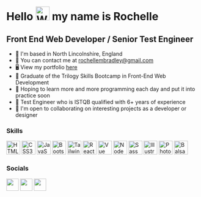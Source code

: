 <h1> Hello <img src="https://user-images.githubusercontent.com/18350557/176309783-0785949b-9127-417c-8b55-ab5a4333674e.gif" width="36" height="36" alt="Waving Hand" /> my name is Rochelle</h1>

## Front End Web Developer / Senior Test Engineer

* 📍  I'm based in North Lincolnshire, England
* 📧  You can contact me at [rochellembradley@gmail.com](mailto:rochellembradley@gmail.com)
* 🖥️  View my portfolio [here](https://rbrd87.github.io/Bootstrap-Portfolio/)
* 🧠  Graduate of the Trilogy Skills Bootcamp in Front-End Web Development
* 🤞  Hoping to learn more and more programming each day and put it into practice soon
* 🧪  Test Engineer who is ISTQB qualified with 6+ years of experience
* 🤝  I'm open to collaborating on interesting projects as a developer or designer

### Skills

<p align="left">
    <a href="https://developer.mozilla.org/en-US/docs/Glossary/HTML5" target="_blank" rel="noreferrer">
        <img src="https://upload.wikimedia.org/wikipedia/commons/3/38/HTML5_Badge.svg" width="36" height="36" alt="HTML5" /></a>
    <a href="https://www.w3.org/TR/CSS/#css" target="_blank" rel="noreferrer">
        <img src="https://upload.wikimedia.org/wikipedia/commons/6/62/CSS3_logo.svg" width="36" height="36" alt="CSS3" /></a>
    <a href="https://developer.mozilla.org/en-US/docs/Web/JavaScript" target="_blank" rel="noreferrer">
        <img src="https://upload.wikimedia.org/wikipedia/commons/9/99/Unofficial_JavaScript_logo_2.svg" width="36" height="36" alt="JavaScript" /></a>
    <a href="https://getbootstrap.com/" target="_blank" rel="noreferrer">
        <img src="https://upload.wikimedia.org/wikipedia/commons/b/b2/Bootstrap_logo.svg" width="auto" height="36" alt="Bootstrap" /></a>
    <a href="https://tailwindcss.com/" target="_blank" rel="noreferrer">
        <img src="https://upload.wikimedia.org/wikipedia/commons/d/d5/Tailwind_CSS_Logo.svg" width="auto" height="36" alt="Tailwind" /></a>
    <a href="https://reactjs.org/" target="_blank" rel="noreferrer">
        <img src="https://upload.wikimedia.org/wikipedia/commons/a/a7/React-icon.svg" width="36" height="36" alt="React" /></a>
    <a href="https://vuejs.org/" target="_blank" rel="noreferrer">
        <img src="https://upload.wikimedia.org/wikipedia/commons/9/95/Vue.js_Logo_2.svg" width="36" height="36" alt="Vue" /></a>
    <a href="https://nodejs.org/en/" target="_blank" rel="noreferrer">
        <img src="https://raw.githubusercontent.com/danielcranney/readme-generator/main/public/icons/skills/nodejs-colored.svg" width="36" height="36" alt="NodeJS" /></a>
    <a href="https://sass-lang.com/" target="_blank" rel="noreferrer">
        <img src="https://upload.wikimedia.org/wikipedia/commons/9/96/Sass_Logo_Color.svg" width="auto" height="36" alt="Sass" /></a>
    <a href="https://www.adobe.com/uk/products/illustrator.html" target="_blank" rel="noreferrer">
        <img src="https://upload.wikimedia.org/wikipedia/commons/f/fb/Adobe_Illustrator_CC_icon.svg" width="36" height="36" alt="Illustrator" /></a>
    <a href="https://www.adobe.com/uk/products/photoshop.html" target="_blank" rel="noreferrer"><img
            src="https://upload.wikimedia.org/wikipedia/commons/a/af/Adobe_Photoshop_CC_icon.svg" width="36" height="36" alt="Photoshop" /></a>
    <a href="https://balsamiq.com/wireframes/" target="_blank" rel="noreferrer">
        <img src="https://balsamiq.com/assets/company/brandassets/smileyface-transparent-1080x1080.png" width="36" height="36" alt="Balsamiq Wireframes" /></a>
</p>


### Socials

<p align="left">
    <a href="https://github.com/rbrd87" target="_blank" rel="noreferrer">
        <img src="https://raw.githubusercontent.com/danielcranney/readme-generator/main/public/icons/socials/github-dark.svg" width="32" height="32" /></a>
    <a href="https://www.instagram.com/rochb87/" target="_blank" rel="noreferrer">
        <img src="https://upload.wikimedia.org/wikipedia/commons/9/96/Instagram.svg" width="32" height="32" /></a> 
    <a href="https://www.linkedin.com/in/rochellembradley/" target="_blank" rel="noreferrer">
        <img src="https://upload.wikimedia.org/wikipedia/commons/8/81/LinkedIn_icon.svg" width="32" height="32" /></a>
</p>
